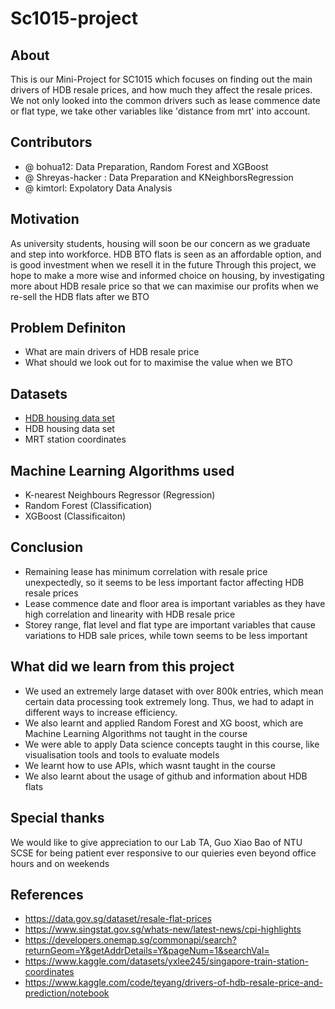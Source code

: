 # Sc1015-project

## About
This is our Mini-Project for SC1015 which focuses on finding out the main drivers of HDB resale prices, and how much they affect the resale prices. We not only looked into the common drivers such as lease commence date or flat type, we take other variables like 'distance from mrt' into account.

## Contributors
 - @ bohua12: Data Preparation, Random Forest and XGBoost
 - @ Shreyas-hacker : Data Preparation and KNeighborsRegression
 - @ kimtorl: Expolatory Data Analysis

## Motivation 
As university students, housing will soon be our concern as we graduate and step into workforce. HDB BTO flats is seen as an affordable option, and is good investment when we resell it in the future
Through this project, we hope to make a more wise and informed choice on housing, by investigating more about HDB resale price so that we can maximise our profits when we re-sell the HDB flats after we BTO


## Problem Definiton
 - What are main drivers of HDB resale price
 - What should we look out for to maximise the value when we BTO

## Datasets
- [HDB housing data set](https://data.gov.sg/dataset/resale-flat-prices)
- HDB housing data set
- MRT station coordinates

## Machine Learning Algorithms used
- K-nearest Neighbours Regressor (Regression)
- Random Forest (Classification)
- XGBoost (Classificaiton)

## Conclusion
- Remaining lease has minimum correlation with resale price unexpectedly, so it seems to be less important factor affecting HDB resale prices
- Lease commence date and floor area is important variables as they have high correlation and linearity with HDB resale price
- Storey range, flat level and flat type are important variables that cause variations to HDB sale prices, while town seems to be less important

## What did we learn from this project
- We used an extremely large dataset with over 800k entries, which mean certain data processing took extremely long. Thus, we had to adapt in different ways to increase efficiency.
- We also learnt and applied Random Forest and XG boost, which are Machine Learning Algorithms not taught in the course 
- We were able to apply Data science concepts taught in this course, like visualisation tools and tools to evaluate models
- We learnt how to use APIs, which wasnt taught in the course
- We also learnt about the usage of github and information about HDB flats 

## Special thanks
We would like to give appreciation to our Lab TA, Guo Xiao Bao of NTU SCSE for being patient ever responsive to our quieries even beyond office hours and on weekends

## References
- https://data.gov.sg/dataset/resale-flat-prices
- https://www.singstat.gov.sg/whats-new/latest-news/cpi-highlights
- https://developers.onemap.sg/commonapi/search?returnGeom=Y&getAddrDetails=Y&pageNum=1&searchVal=
- https://www.kaggle.com/datasets/yxlee245/singapore-train-station-coordinates
- https://www.kaggle.com/code/teyang/drivers-of-hdb-resale-price-and-prediction/notebook
